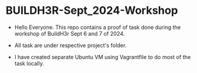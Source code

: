 # BUILDH3R-Sept_2024-Workshop

- Hello Everyone. This repo contains a proof of task done during the workshop of BuildH3r Sept 6 and 7 of 2024.

- All task are under respective project's folder.
- I have created separate Ubuntu VM using Vagrantfile to do most of the task locally.